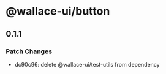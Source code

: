 # @wallace-ui/button

## 0.1.1

### Patch Changes

- dc90c96: delete @wallace-ui/test-utils from dependency
